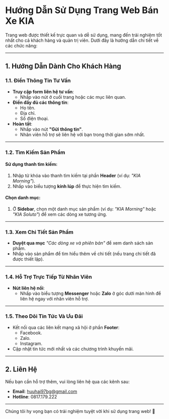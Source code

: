 # Hướng Dẫn Sử Dụng Trang Web Bán Xe KIA

Trang web được thiết kế trực quan và dễ sử dụng, mang đến trải nghiệm tốt nhất cho cả khách hàng và quản trị viên. Dưới đây là hướng dẫn chi tiết về các chức năng:

---

## 1. Hướng Dẫn Dành Cho Khách Hàng

### 1.1. Điền Thông Tin Tư Vấn
- **Truy cập form liên hệ tư vấn**:
  - Nhấp vào nút ở cuối trang hoặc các mục liên quan.
- **Điền đầy đủ các thông tin**:
  - Họ tên.
  - Địa chỉ.
  - Số điện thoại.
- **Hoàn tất**:
  - Nhấp vào nút **"Gửi thông tin"**.
  - Nhân viên hỗ trợ sẽ liên hệ với bạn trong thời gian sớm nhất.

---

### 1.2. Tìm Kiếm Sản Phẩm
#### Sử dụng thanh tìm kiếm:
1. Nhập từ khóa vào thanh tìm kiếm tại phần **Header** (ví dụ: *"KIA Morning"*).
2. Nhấp vào biểu tượng **kính lúp** để thực hiện tìm kiếm.

#### Chọn danh mục:
1. Ở **Sidebar**, chọn một danh mục sản phẩm (ví dụ: *"KIA Morning"* hoặc *"KIA Soluto"*) để xem các dòng xe tương ứng.

---

### 1.3. Xem Chi Tiết Sản Phẩm
- **Duyệt qua mục** *"Các dòng xe và phiên bản"* để xem danh sách sản phẩm.
- Nhấp vào sản phẩm để tìm hiểu thêm về chi tiết (nếu trang chi tiết đã được thiết lập).

---

### 1.4. Hỗ Trợ Trực Tiếp Từ Nhân Viên
- **Nút liên hệ nổi**:
  - Nhấp vào biểu tượng **Messenger** hoặc **Zalo** ở góc dưới màn hình để liên hệ ngay với nhân viên hỗ trợ.

---

### 1.5. Theo Dõi Tin Tức Và Ưu Đãi
- Kết nối qua các liên kết mạng xã hội ở phần **Footer**:
  - Facebook.
  - Zalo.
  - Instagram.
- Cập nhật tin tức mới nhất và các chương trình khuyến mãi.

---

## 2. Liên Hệ
Nếu bạn cần hỗ trợ thêm, vui lòng liên hệ qua các kênh sau:
- **Email**: huuhai97bg@gmail.com
- **Hotline**: 0817.179.222

---

Chúng tôi hy vọng bạn có trải nghiệm tuyệt vời khi sử dụng trang web! 🚗
